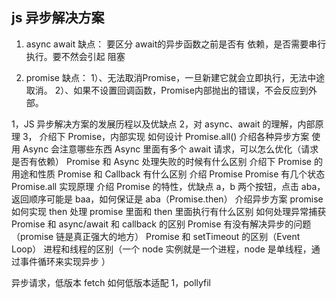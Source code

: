 ## js 异步解决方案

1. async await 缺点：
 要区分 await的异步函数之前是否有 依赖，是否需要串行执行。要不然会引起 阻塞

2. promise 缺点：
1）、无法取消Promise，一旦新建它就会立即执行，无法中途取消。
2）、如果不设置回调函数，Promise内部抛出的错误，不会反应到外部。

1，JS 异步解决方案的发展历程以及优缺点
2，对 async、await 的理解，内部原理
3， 介绍下 Promise，内部实现
如何设计 Promise.all()
介绍各种异步方案
使用 Async 会注意哪些东西
Async 里面有多个 await 请求，可以怎么优化（请求是否有依赖）
Promise 和 Async 处理失败的时候有什么区别
介绍下 Promise 的用途和性质
Promise 和 Callback 有什么区别
介绍 Promise
Promise 有几个状态
Promise.all 实现原理
介绍 Promise 的特性，优缺点
a，b 两个按钮，点击 aba，返回顺序可能是 baa，如何保证是 aba（Promise.then）
介绍异步方案
promise 如何实现 then 处理
promise 里面和 then 里面执行有什么区别
如何处理异常捕获
Promise 和 async/await 和 callback 的区别
Promise 有没有解决异步的问题（promise 链是真正强大的地方）
Promise 和 setTimeout 的区别（Event Loop）
进程和线程的区别（一个 node 实例就是一个进程，node 是单线程，通过事件循环来实现异步
）

异步请求，低版本 fetch 如何低版本适配
1，pollyfil

